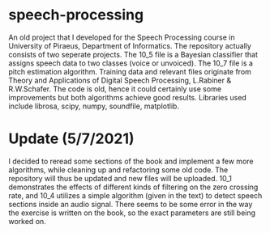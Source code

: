 # speech-processing
An old project that I developed for the Speech Processing course in University of Piraeus, Department of Informatics. The repository actually consists of two seperate projects. The 10_5 file is a Bayesian classifier that assigns speech data to two classes (voice or unvoiced). The 10_7 file is a pitch estimation algorithm. Training data and relevant files originate from Theory and Applications of Digital Speech Processing, L.Rabiner & R.W.Schafer. The code is old, hence it could certainly use some improvements but both algorithms achieve good results. Libraries used include librosa, scipy, numpy, soundfile, matplotlib.

# Update (5/7/2021)
I decided to reread some sections of the book and implement a few more algorithms, while cleaning up and refactoring some old code. The repository will thus be updated and new files will be uploaded. 10_1 demonstrates the effects of different kinds of filtering on the zero crossing rate, and 10_4 utilizes a simple algorithm (given in the text) to detect speech sections inside an audio signal. There seems to be some error in the way the exercise is written on the book, so the exact parameters are still being worked on. 
